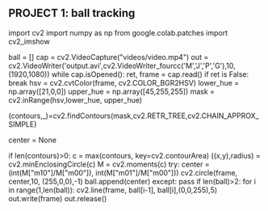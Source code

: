## PROJECT 1: ball tracking

import cv2
import numpy as np
from google.colab.patches import cv2_imshow

ball = []
cap = cv2.VideoCapture("videos/video.mp4")
out = cv2.VideoWriter('output.avi',cv2.VideoWriter_fourcc('M','J','P','G'),10,(1920,1080))
while cap.isOpened():
  ret, frame = cap.read()
  if ret is False:
    break
  hsv = cv2.cvtColor(frame, cv2.COLOR_BGR2HSV)
  lower_hue = np.array([21,0,0])
  upper_hue = np.array([45,255,255])
  mask = cv2.inRange(hsv,lower_hue, upper_hue)

  (contours,_)=cv2.findContours(mask,cv2.RETR_TREE,cv2.CHAIN_APPROX_SIMPLE)

  center = None

  if len(contours)>0:
    c = max(contours, key=cv2.contourArea)
    ((x,y),radius) = cv2.minEnclosingCircle(c)
    M = cv2.moments(c)
    try:
      center = (int(M["m10"]/M["m00"]), int(M["m01"]/M["m00"]))
      cv2.circle(frame, center,10, (255,0,0),-1)
      ball.append(center)
    except:
      pass
    if len(ball)>2:
      for i in range(1,len(ball)):
        cv2.line(frame, ball[i-1], ball[i],(0,0,255),5)
  out.write(frame)
out.release()

